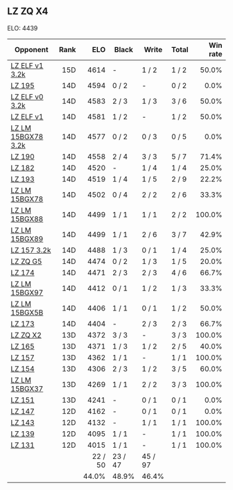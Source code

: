 ## LZ ZQ X4 ##

ELO: 4439

Opponent | Rank | ELO | Black | Write | Total | Win rate
---------|-----:|----:|-------|-------|-------|-------:
[LZ ELF v1 3.2k](LZ%20ELF%20v1%203.2k.md) | 15D | 4614 | - | 1 / 2 | 1 / 2 | 50.0%
[LZ 195](LZ%20195.md) | 14D | 4594 | 0 / 2 | - | 0 / 2 | 0.0%
[LZ ELF v0 3.2k](LZ%20ELF%20v0%203.2k.md) | 14D | 4583 | 2 / 3 | 1 / 3 | 3 / 6 | 50.0%
[LZ ELF v1](LZ%20ELF%20v1.md) | 14D | 4581 | 1 / 2 | - | 1 / 2 | 50.0%
[LZ LM 15BGX78 3.2k](LZ%20LM%2015BGX78%203.2k.md) | 14D | 4577 | 0 / 2 | 0 / 3 | 0 / 5 | 0.0%
[LZ 190](LZ%20190.md) | 14D | 4558 | 2 / 4 | 3 / 3 | 5 / 7 | 71.4%
[LZ 182](LZ%20182.md) | 14D | 4520 | - | 1 / 4 | 1 / 4 | 25.0%
[LZ 193](LZ%20193.md) | 14D | 4519 | 1 / 4 | 1 / 5 | 2 / 9 | 22.2%
[LZ LM 15BGX78](LZ%20LM%2015BGX78.md) | 14D | 4502 | 0 / 4 | 2 / 2 | 2 / 6 | 33.3%
[LZ LM 15BGX88](LZ%20LM%2015BGX88.md) | 14D | 4499 | 1 / 1 | 1 / 1 | 2 / 2 | 100.0%
[LZ LM 15BGX89](LZ%20LM%2015BGX89.md) | 14D | 4499 | 1 / 1 | 2 / 6 | 3 / 7 | 42.9%
[LZ 157 3.2k](LZ%20157%203.2k.md) | 14D | 4488 | 1 / 3 | 0 / 1 | 1 / 4 | 25.0%
[LZ ZQ G5](LZ%20ZQ%20G5.md) | 14D | 4474 | 0 / 2 | 1 / 3 | 1 / 5 | 20.0%
[LZ 174](LZ%20174.md) | 14D | 4471 | 2 / 3 | 2 / 3 | 4 / 6 | 66.7%
[LZ LM 15BGX97](LZ%20LM%2015BGX97.md) | 14D | 4412 | 0 / 1 | 1 / 2 | 1 / 3 | 33.3%
[LZ LM 15BGX5B](LZ%20LM%2015BGX5B.md) | 14D | 4406 | 1 / 1 | 0 / 1 | 1 / 2 | 50.0%
[LZ 173](LZ%20173.md) | 14D | 4404 | - | 2 / 3 | 2 / 3 | 66.7%
[LZ ZQ X2](LZ%20ZQ%20X2.md) | 13D | 4372 | 3 / 3 | - | 3 / 3 | 100.0%
[LZ 165](LZ%20165.md) | 13D | 4371 | 1 / 3 | 1 / 2 | 2 / 5 | 40.0%
[LZ 157](LZ%20157.md) | 13D | 4362 | 1 / 1 | - | 1 / 1 | 100.0%
[LZ 154](LZ%20154.md) | 13D | 4306 | 2 / 3 | 1 / 2 | 3 / 5 | 60.0%
[LZ LM 15BGX37](LZ%20LM%2015BGX37.md) | 13D | 4269 | 1 / 1 | 2 / 2 | 3 / 3 | 100.0%
[LZ 151](LZ%20151.md) | 13D | 4241 | - | 0 / 1 | 0 / 1 | 0.0%
[LZ 147](LZ%20147.md) | 12D | 4162 | - | 0 / 1 | 0 / 1 | 0.0%
[LZ 143](LZ%20143.md) | 12D | 4132 | - | 1 / 1 | 1 / 1 | 100.0%
[LZ 139](LZ%20139.md) | 12D | 4095 | 1 / 1 | - | 1 / 1 | 100.0%
[LZ 131](LZ%20131.md) | 12D | 4015 | 1 / 1 | - | 1 / 1 | 100.0%
 | | | 22 / 50 | 23 / 47 | 45 / 97 | 
 | | | 44.0% | 48.9% | 46.4% | 
